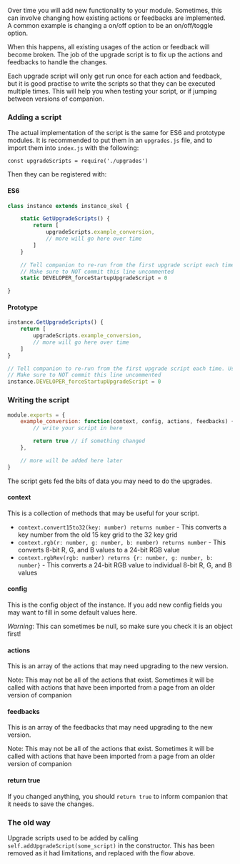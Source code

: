 Over time you will add new functionality to your module. Sometimes, this can involve changing how existing actions or feedbacks are implemented.  
A common example is changing a on/off option to be an on/off/toggle option.

When this happens, all existing usages of the action or feedback will become broken. The job of the upgrade script is to fix up the actions and feedbacks to handle the changes.

Each upgrade script will only get run once for each action and feedback, but it is good practise to write the scripts so that they can be executed multiple times. This will help you when testing your script, or if jumping between versions of companion.

### Adding a script

The actual implementation of the script is the same for ES6 and prototype modules. It is recommended to put them in an `upgrades.js` file, and to import them into `index.js` with the following:
```
const upgradeScripts = require('./upgrades')
```

Then they can be registered with:

#### ES6
```js
class instance extends instance_skel {

	static GetUpgradeScripts() {
		return [
			upgradeScripts.example_conversion,
			// more will go here over time
		]
	}

	// Tell companion to re-run from the first upgrade script each time. Use higher numbers to run from later points.
	// Make sure to NOT commit this line uncommented
	static DEVELOPER_forceStartupUpgradeScript = 0

}
```

#### Prototype
```js
instance.GetUpgradeScripts() {
	return [
		upgradeScripts.example_conversion,
		// more will go here over time
	]
}

// Tell companion to re-run from the first upgrade script each time. Use higher numbers to run from later points.
// Make sure to NOT commit this line uncommented
instance.DEVELOPER_forceStartupUpgradeScript = 0
```

### Writing the script

```js
module.exports = {
	example_conversion: function(context, config, actions, feedbacks) {
		// write your script in here

		return true // if something changed
	},

	// more will be added here later
}

```

The script gets fed the bits of data you may need to do the upgrades.

#### context

This is a collection of methods that may be useful for your script.
* `context.convert15to32(key: number) returns number` - This converts a key number from the old 15 key grid to the 32 key grid
* `context.rgb(r: number, g: number, b: number) returns number` - This converts 8-bit R, G, and B values to a 24-bit RGB value
* `context.rgbRev(rgb: number) returns {r: number, g: number, b: number}` - This converts a 24-bit RGB value to individual 8-bit R, G, and B values

#### config
This is the config object of the instance. If you add new config fields you may want to fill in some default values here.

*Warning*: This can sometimes be null, so make sure you check it is an object first!

#### actions
This is an array of the actions that may need upgrading to the new version. 

Note: This may not be all of the actions that exist. Sometimes it will be called with actions that have been imported from a page from an older version of companion

#### feedbacks
This is an array of the feedbacks that may need upgrading to the new version. 

Note: This may not be all of the actions that exist. Sometimes it will be called with actions that have been imported from a page from an older version of companion

#### return true
If you changed anything, you should `return true` to inform companion that it needs to save the changes.

### The old way

Upgrade scripts used to be added by calling `self.addUpgradeScript(some_script)` in the constructor. This has been removed as it had limitations, and replaced with the flow above.